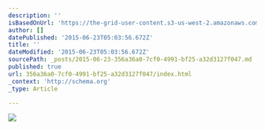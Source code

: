 ```yaml
---
description: ''
isBasedOnUrl: 'https://the-grid-user-content.s3-us-west-2.amazonaws.com/008662f5-5c80-4027-a4ad-1e20ab305153.JPG'
author: []
datePublished: '2015-06-23T05:03:56.672Z'
title: ''
dateModified: '2015-06-23T05:03:56.672Z'
sourcePath: _posts/2015-06-23-356a36a0-7cf0-4991-bf25-a32d3127f047.md
published: true
url: 356a36a0-7cf0-4991-bf25-a32d3127f047/index.html
_context: 'http://schema.org'
_type: Article

---
```

![](https://the-grid-user-content.s3-us-west-2.amazonaws.com/008662f5-5c80-4027-a4ad-1e20ab305153.JPG)